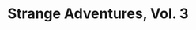 ---
title: "Strange Adventures, Vol. 3"
issue: TP
issue_nr: null
full_title: ""
subtitle: ""
story_arc: ""
crossover: ""
variant: TP
publisher: DC Comics
creators: 
  - Brandon Choi
  - Scott Clark
  - Trevor Scott
release_date: "Mar 31, 2010"
release_year: 2010
genre:
  - Action
  - Adventure
  - Science Fiction
  - Super-Heroes
format: Trade Paperback
pages: 256
signed_by: ""
price: 19.99
---